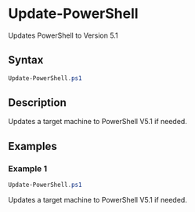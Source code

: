 # Update-PowerShell

Updates PowerShell to Version 5.1

## Syntax
```PowerShell
Update-PowerShell.ps1
```
## Description

Updates a target machine to PowerShell V5.1 if needed.

## Examples


###  Example 1 
```PowerShell
Update-PowerShell.ps1
```

Updates a target machine to PowerShell V5.1 if needed.
